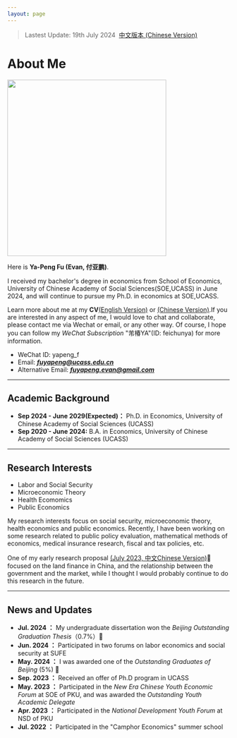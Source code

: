 ```yaml
---
layout: page
---
```


> Lastest Update: 19th July 2024&nbsp;  [中文版本 (Chinese Version)](https://fyapeng.com/main-zh/)



# About Me

<img src="https://fyapeng.com/images/fuyapeng.png" class="floatpic" width="360" height="400">

Here is **Ya-Peng Fu (Evan, 付亚鹏)**.

I received my bachelor's degree in economics from School of Economics, University of Chinese Academy of Social Sciences(SOE,UCASS) in June 2024, and will continue to pursue my Ph.D. in economics at SOE,UCASS. 

Learn more about me at my **CV**[(English Version)](https://fyapeng.com/cv/cv_en.pdf) or [(Chinese Version)](https://fyapeng.com/cv/cv_zh.pdf).If you are interested in any aspect of me, I would love to chat and collaborate, please contact me via Wechat or email, or any other way. Of course, I hope you can follow my *WeChat Subscription* "芾椿YA"(ID: feichunya) for more information.

- WeChat ID: yapeng_f
- Email: [***fuyapeng@ucass.edu.cn***](mailto:fuyapeng@ucass.edu.cn)
- Alternative Email: [***fuyapeng.evan@gmail.com***](mailto:fuyapeng.evan@gmail.com)

---

## Academic Background

- **Sep 2024 - June 2029(Expected)：** Ph.D. in Economics, University of Chinese Academy of Social Sciences (UCASS)
- **Sep 2020 - June 2024:** B.A. in Economics, University of Chinese Academy of Social Sciences (UCASS)


---

## Research Interests

- Labor and Social Security
- Microeconomic Theory
- Health Ecomomics
- Public Economics
  
My research interests focus on social security, microeconomic theory, health economics and public economics. Recently, I have been working on some research related to public policy evaluation, mathematical methods of economics, medical insurance research, fiscal and tax policies, etc.

One of my early research proposal [(July 2023, 中文Chinese Version)](https://fyapeng.com/file/proposal-yapeng-2023.pdf)🔗 focused on the land finance in China, and the relationship between the government and the market, while I thought I would probably continue to do this research in the future. 

---

## News and Updates

- **Jul. 2024 ：** My undergraduate dissertation won the *Beijing Outstanding Graduation Thesis*（0.7%）🎉
- **Jun. 2024 ：** Participated in two forums on labor economics and social security at SUFE
- **May. 2024 ：** I was awarded one of the *Outstanding Graduates of Beijing* (5%) 🎉
- **Sep. 2023 ：** Received an offer of Ph.D program in UCASS
- **May. 2023 ：** Participated in the *New Era Chinese Youth Economic Forum* at SOE of PKU, and was awarded the *Outstanding Youth Academic Delegate*
- **Apr. 2023 ：** Participated in the *National Development Youth Forum* at NSD of PKU
- **Jul. 2022 ：** Participated in the "Camphor Economics" summer school


